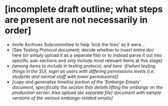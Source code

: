# [incomplete draft outline; what steps are present are not necessarily in order]

- Invite Archives Subcommittee to help 'kick the tires' as it were...
- [See Testing Protocol document; decide whether to insert entire doc here (or simply upload it as a separate file) or to instead parse it out into specific sub-sections and only include most relevant items at this stage]
- *[among items to include in testing protocol, and here: if/when testing things in the SUI, login as users with differing permissions levels (i.e. students and normal staff with lower permissions)]*
- *[copy and generalize timeline portion of the 'Embargo Emails' document, specifically the section that details lifting the embargo on the production server.  Also upload (as separate file) document with sample versions of the various embargo-related emails]*

